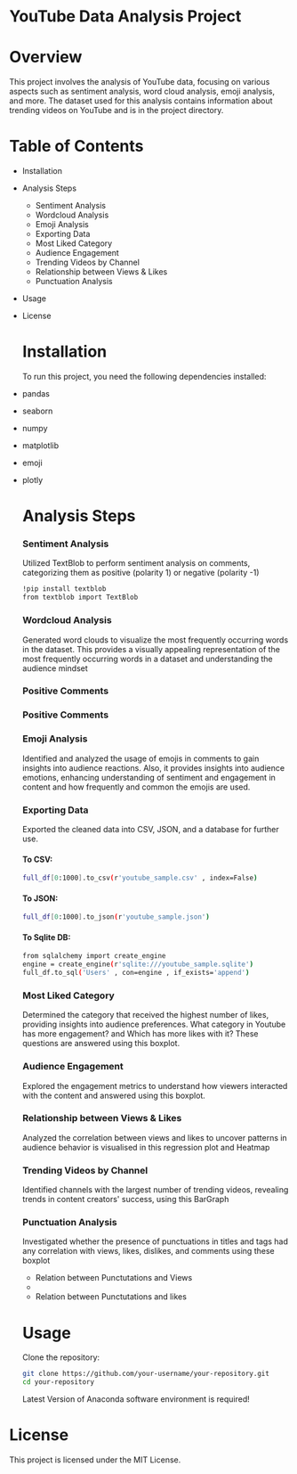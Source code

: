 # YouTube Data Analysis Project

# Overview
This project involves the analysis of YouTube data, focusing on various aspects such as sentiment analysis, word cloud analysis, emoji analysis, and more. The dataset used for this analysis contains information about trending videos on YouTube and is in the project directory.

# Table of Contents

- Installation
- Analysis Steps
  - Sentiment Analysis
  - Wordcloud Analysis
  - Emoji Analysis
  - Exporting Data
  - Most Liked Category
  - Audience Engagement
  - Trending Videos by Channel
  - Relationship between Views & Likes
  - Punctuation Analysis
- Usage
- License

  # Installation

  To run this project, you need the following dependencies installed:
- pandas
- seaborn
- numpy
- matplotlib
- emoji
- plotly

  # Analysis Steps
  
  ### Sentiment Analysis
  Utilized TextBlob to perform sentiment analysis on comments, categorizing them as positive (polarity 1) or negative (polarity -1)
  
  ```bash
  !pip install textblob
  from textblob import TextBlob
  ```
  
  ### Wordcloud Analysis
  Generated word clouds to visualize the most frequently occurring words in the dataset. This provides a visually appealing representation of the most frequently occurring words in a dataset and understanding the audience mindset

  ### Positive Comments

  ### Positive Comments
  

  ### Emoji Analysis
  Identified and analyzed the usage of emojis in comments to gain insights into audience reactions. Also, it provides insights into audience emotions, enhancing understanding of sentiment and engagement in content and 
  how frequently and common the emojis are used.
  
  ### Exporting Data
  Exported the cleaned data into CSV, JSON, and a database for further use.
  #### To CSV:
  ```bash
  full_df[0:1000].to_csv(r'youtube_sample.csv' , index=False)
  ```
  #### To JSON:
  ```bash
  full_df[0:1000].to_json(r'youtube_sample.json')
  ```
  #### To Sqlite DB:
  ```bash
  from sqlalchemy import create_engine
  engine = create_engine(r'sqlite:///youtube_sample.sqlite')
  full_df.to_sql('Users' , con=engine , if_exists='append')
  ```

  ### Most Liked Category
  Determined the category that received the highest number of likes, providing insights into audience preferences. What category in Youtube has more engagement? and Which has more likes with it? These questions are 
  answered using this boxplot.
  
  ### Audience Engagement
  Explored the engagement metrics to understand how viewers interacted with the content and answered using this boxplot.

  ### Relationship between Views & Likes
  Analyzed the correlation between views and likes to uncover patterns in audience behavior is visualised in this regression plot and Heatmap
  
  ### Trending Videos by Channel
  Identified channels with the largest number of trending videos, revealing trends in content creators' success, using this BarGraph
  
  ### Punctuation Analysis
  Investigated whether the presence of punctuations in titles and tags had any correlation with views, likes, dislikes, and comments using these boxplot

  - Relation between Punctutations and Views
  - 
  - Relation between Punctutations and likes

  # Usage

  Clone the repository:

  ```bash
  git clone https://github.com/your-username/your-repository.git
  cd your-repository
  ```
  Latest Version of Anaconda software environment is required!


 # License
 This project is licensed under the MIT License.



























  
  
